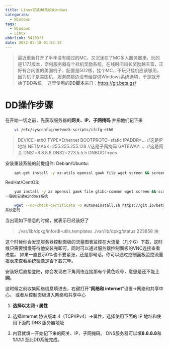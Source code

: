 ```yaml
---
title: Linux安装dd系统Windows
categories:
  - Windows
tags:
  - Windows
  - Linux
abbrlink: 54183ff
date: 2022-05-18 01:52:12
---
```

> 最近重新打开了半年没有碰过的MC，又沉迷在了MC多人服务器里，玩的是1.17.1版本，奈何服务器有个挂机奖励系统，在线时间越长奖励越丰富，正好有台闲置的美国机子，配置是5G2核，挂个MC，不玩只挂机应该够用，因为机子是美国机，服务商那边没有给提供Windows系统选项，于是就开始了DD系统。
这里使用的**DD脚本**来自：https://git.beta.gs/

# DD操作步骤
在开始一切之前，先获取服务器的**网关、IP、子网掩码**
并把他们记下来
```bash
    vi /etc/sysconfig/network-scripts/ifcfg-eth0
```    
> DEVICE=eth0
TYPE=Ethernet
BOOTPROTO=static
IPADDR=... //这是IP地址
NETMASK=255.255.255.128 //这是子网掩码
GATEWAY=... //这是网关
DNS1=8.8.8.8
DNS2=223.5.5.5
ONBOOT=yes

安装重装系统的前提组件:
Debian/Ubuntu:
```bash
    apt-get install -y xz-utils openssl gawk file wget screen && screen -S os
```
RedHat/CentOS:
```bash
    yum install -y xz openssl gawk file glibc-common wget screen && screen -S os
一键DD安装Windows系统
```
```bash
    wget --no-check-certificate -O AutoReinstall.sh https://git.io/betags && chmod a+x AutoReinstall.sh && bash AutoReinstall.sh
系统密码
```
当出现如下信息的时候，就表示已经装好了
> ./var/lib/dpkg/info/di-utils.templates
./var/lib/dpkg/status
223858 块

这个时候你会发现服务器控制面板的流量图表监控在大流量（几个G）下载，这时候只需要慢慢等待他安装完即可，同时可以通过服务器控制面板的VNC连接查看进度。
如果一直显示0%也不要紧张，还是那句话，你可以通过控制面板监控流量报表来查看系统镜像是否下载完毕。


安装好后直接登陆，你会发现右下角网络连接那有个黄色叹号，意思是还不能**上网**。

这时候之前收集网络信息填进去，右键打开“**网络和 internet**”设置→网络和共享中心。
或者从控制面板进入网络和共享中心


1. **选择以太网**→**属性**


2. 选择Internet 协议版本 4（TCP/IPv4）→属性，选择使用下面的 IP 地址和使用下面的 DNS 服务器地址

3. 内容就填一开始记下来的网关、IP、子网掩码。
DNS服务器可以填**8.8.8.8**和**1.1.1.1**
至此DD系统完成。
